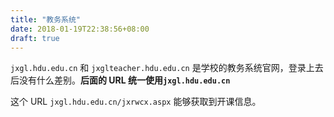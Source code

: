 ```yaml
---
title: "教务系统"
date: 2018-01-19T22:38:56+08:00
draft: true
---
```


`jxgl.hdu.edu.cn` 和 `jxglteacher.hdu.edu.cn` 是学校的教务系统官网，登录上去后没有什么差别。**后面的 URL 统一使用`jxgl.hdu.edu.cn`**

这个 URL `jxgl.hdu.edu.cn/jxrwcx.aspx` 能够获取到开课信息。